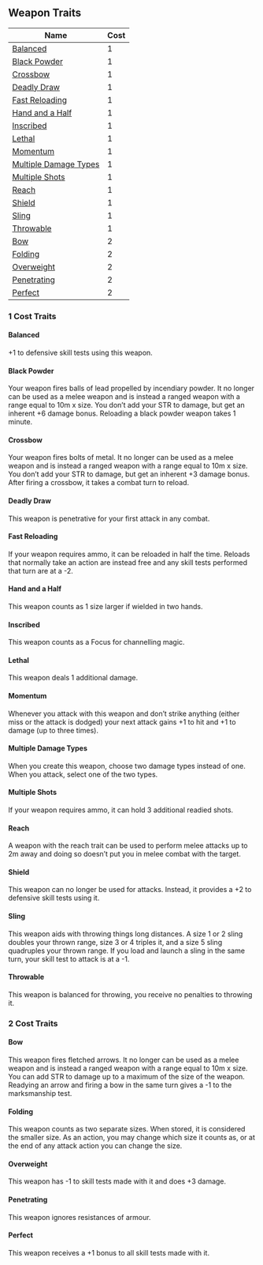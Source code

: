 ## Weapon Traits

| Name                                                | Cost |
| --------------------------------------------------- | ---- |
| [Balanced](#Balanced)                               | 1    |
| [Black Powder](#Black%20Powder)                     | 1    |
| [Crossbow](#Crossbow)                               | 1    |
| [Deadly Draw](#Deadly%20Draw)                       | 1    |
| [Fast Reloading](#Fast%20Reloading)                 | 1    |
| [Hand and a Half](#Hand%20and%20a%20Half)           | 1    |
| [Inscribed](#Inscribed)                             | 1    |
| [Lethal](#Lethal)                                   | 1    |
| [Momentum](#Momentum)                               | 1    |
| [Multiple Damage Types](#Multiple%20Damage%20Types) | 1    |
| [Multiple Shots](#Multiple%20Shots)                 | 1    |
| [Reach](#Reach)                                     | 1    |
| [Shield](#Shield)                                   | 1    |
| [Sling](#Sling)                                     | 1    |
| [Throwable](#Throwable)                             | 1    |
| [Bow](#Bow)                                         | 2    |
| [Folding](#Folding)                                 | 2    |
| [Overweight](#Overweight)                           | 2    |
| [Penetrating](#Penetrating)                         | 2    |
| [Perfect](#Perfect)                                 | 2    |

### 1 Cost Traits

#### Balanced
+1 to defensive skill tests using this weapon.

#### Black Powder
Your weapon fires balls of lead propelled by incendiary powder. It no longer can be used as a melee weapon and is instead a ranged weapon with a range equal to 10m x size. You don’t add your STR to damage, but get an inherent +6 damage bonus. Reloading a black powder weapon takes 1 minute. 

#### Crossbow
Your weapon fires bolts of metal. It no longer can be used as a melee weapon and is instead a ranged weapon with a range equal to 10m x size. You don’t add your STR to damage, but get an inherent +3 damage bonus. After firing a crossbow, it takes a combat turn to reload.

#### Deadly Draw
This weapon is penetrative for your first attack in any combat.

#### Fast Reloading
If your weapon requires ammo, it can be reloaded in half the time. Reloads that normally take an action are instead free and any skill tests performed that turn are at a -2.

#### Hand and a Half
This weapon counts as 1 size larger if wielded in two hands.

#### Inscribed
This weapon counts as a Focus for channelling magic.    

#### Lethal
This weapon deals 1 additional damage.

#### Momentum
Whenever you attack with this weapon and don’t strike anything (either miss or the attack is dodged) your next attack gains +1 to hit and +1 to damage (up to three times). 

#### Multiple Damage Types
When you create this weapon, choose two damage types instead of one. When you attack, select one of the two types.       

#### Multiple Shots
If your weapon requires ammo, it can hold 3 additional readied shots.   

#### Reach
A weapon with the reach trait can be used to perform melee attacks up to 2m away and doing so doesn’t put you in melee combat with the target.

#### Shield
This weapon can no longer be used for attacks. Instead, it provides a +2 to defensive skill tests using it.

#### Sling
This weapon aids with throwing things long distances. A size 1 or 2 sling doubles your thrown range, size 3 or 4 triples it, and a size 5 sling quadruples your thrown range. If you load and launch a sling in the same turn, your skill test to attack is at a -1.

#### Throwable
This weapon is balanced for throwing, you receive no penalties to throwing it.  


### 2 Cost Traits

#### Bow
This weapon fires fletched arrows. It no longer can be used as a melee weapon and is instead a ranged weapon with a range equal to 10m x size. You can add STR to damage up to a maximum of the size of the weapon. Readying an arrow and firing a bow in the same turn gives a -1 to the marksmanship test.

#### Folding
This weapon counts as two separate sizes. When stored, it is considered the smaller size. As an action, you may change which size it counts as, or at the end of any attack action you can change the size. 

#### Overweight
This weapon has -1 to skill tests made with it and does +3 damage. 

#### Penetrating
This weapon ignores resistances of armour.   

#### Perfect
This weapon receives a +1 bonus to all skill tests made with it.